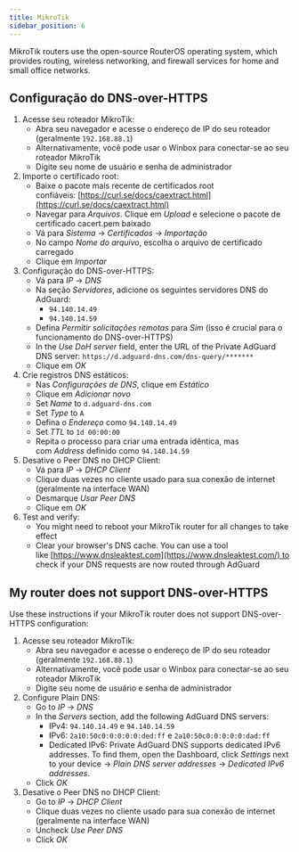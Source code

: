 ```yaml
---
title: MikroTik
sidebar_position: 6
---
```


MikroTik routers use the open-source RouterOS operating system, which provides routing, wireless networking, and firewall services for home and small office networks.

## Configuração do DNS-over-HTTPS

1. Acesse seu roteador MikroTik:
   - Abra seu navegador e acesse o endereço de IP do seu roteador (geralmente `192.168.88.1`)
   - Alternativamente, você pode usar o Winbox para conectar-se ao seu roteador MikroTik
   - Digite seu nome de usuário e senha de administrador
2. Importe o certificado root:
   - Baixe o pacote mais recente de certificados root confiáveis: [https://curl.se/docs/caextract.html](https://curl.se/docs/caextract.html)
   - Navegar para _Arquivos_. Clique em _Upload_ e selecione o pacote de certificado cacert.pem baixado
   - Vá para _Sistema_ → _Certificados_ → _Importação_
   - No campo _Nome do arquivo_, escolha o arquivo de certificado carregado
   - Clique em _Importar_
3. Configuração do DNS-over-HTTPS:
   - Vá para _IP_ → _DNS_
   - Na seção _Servidores_, adicione os seguintes servidores DNS do AdGuard:
     - `94.140.14.49`
     - `94.140.14.59`
   - Defina _Permitir solicitações remotas_ para _Sim_ (isso é crucial para o funcionamento do DNS-over-HTTPS)
   - In the _Use DoH server_ field, enter the URL of the Private AdGuard DNS server: `https://d.adguard-dns.com/dns-query/*******`
   - Clique em _OK_
4. Crie registros DNS estáticos:
   - Nas _Configurações de DNS_, clique em _Estático_
   - Clique em _Adicionar novo_
   - Set _Name_ to `d.adguard-dns.com`
   - Set _Type_ to `A`
   - Defina o _Endereço_ como `94.140.14.49`
   - Set _TTL_ to `1d 00:00:00`
   - Repita o processo para criar uma entrada idêntica, mas com _Address_ definido como `94.140.14.59`
5. Desative o Peer DNS no DHCP Client:
   - Vá para _IP_ → _DHCP Client_
   - Clique duas vezes no cliente usado para sua conexão de internet (geralmente na interface WAN)
   - Desmarque _Usar Peer DNS_
   - Clique em _OK_
6. Test and verify:
   - You might need to reboot your MikroTik router for all changes to take effect
   - Clear your browser's DNS cache. You can use a tool like [https://www.dnsleaktest.com](https://www.dnsleaktest.com/) to check if your DNS requests are now routed through AdGuard

## My router does not support DNS-over-HTTPS

Use these instructions if your MikroTik router does not support DNS-over-HTTPS configuration:

1. Acesse seu roteador MikroTik:
   - Abra seu navegador e acesse o endereço de IP do seu roteador (geralmente `192.168.88.1`)
   - Alternativamente, você pode usar o Winbox para conectar-se ao seu roteador MikroTik
   - Digite seu nome de usuário e senha de administrador
2. Configure Plain DNS:
   - Go to _IP_ → _DNS_
   - In the _Servers_ section, add the following AdGuard DNS servers:
     - IPv4: `94.140.14.49` e `94.140.14.59`
     - IPv6: `2a10:50c0:0:0:0:0:ded:ff` e `2a10:50c0:0:0:0:0:dad:ff`
     - Dedicated IPv6: Private AdGuard DNS supports dedicated IPv6 addresses. To find them, open the Dashboard, click _Settings_ next to your device → _Plain DNS server addresses_ → _Dedicated IPv6 addresses_.
   - Click _OK_
3. Desative o Peer DNS no DHCP Client:
   - Go to _IP_ → _DHCP Client_
   - Clique duas vezes no cliente usado para sua conexão de internet (geralmente na interface WAN)
   - Uncheck _Use Peer DNS_
   - Click _OK_
